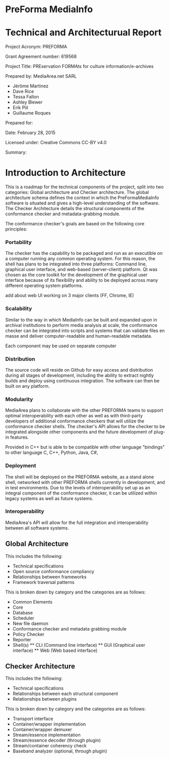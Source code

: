 # PreForma MediaInfo
# Technical and Architecturual Report

Project Acronym: PREFORMA

Grant Agreement number: 619568

Project Title: PREservation FORMAts for culture information/e-archives

Prepared by: MediaArea.net SARL

  - Jérôme Martinez
  - Dave Rice
  - Tessa Fallon
  - Ashley Blewer
  - Erik Piil
  - Guillaume Roques

Prepared for:

Date: February 28, 2015

Licensed under: Creative Commons CC-BY v4.0

Summary: 

<!-- toc -->

# Introduction to Architecture

This is a roadmap for the technical components of the project, split into two categories: Global architecture and Checker architecture. The global architecture schema defines the context in which the PreFormaMediaInfo software is situated and gives a high-level understanding of the software. The Checker Architecture details the structural components of the conformance checker and metadata-grabbing module.

The conformance checker's goals are based on the following core principles:

### Portability

The checker has the capability to be packaged and run as an executible on a computer running any common operating system. For this reason, the shell has plans to be integrated into three platforms: Command line, graphical user interface, and web-based (server-client) platform. Qt was chosen as the core toolkit for the development of the graphical user interface because of its flexibility and ability to be deployed across many different operating system platforms.

add about web UI working on 3 major clients (FF, Chrome, IE)

### Scalability

Similar to the way in which MediaInfo can be built and expanded upon in archival institutions to perform media analysis at scale, the conformance checker can be integrated into scripts and systems that can validate files en masse and deliver computer-readable and human-readable metadata.

Each component may be used on separate computer

### Distribution

The source code will reside on Github for easy access and distribution during all stages of development, including the ability to extract nightly builds and deploy using continuous integration. The software can then be built on any platform.

### Modularity

MediaArea plans to collaborate with the other PREFORMA teams to support optimal interoperability with each other as well as with third-party developers of additional conformance checkers that will utilize the conformance checker shells. The checker's API allows for the checker to be integrated alongside other components and the future development of plug-in features.

Provided in C++ but is able to be compatible with other language
"bindings" to other language
C, C++, Python, Java, C#, 

### Deployment

The shell will be deployed on the PREFORMA website, as a stand alone shell, networked with other PREFORMA shells currently in development, and in test environments. Due to the levels of interoperability set up as an integral component of the conformance checker, it can be utilized within legacy systems as well as future systems.

### Interoperability

MediaArea's API will allow for the full integration and interoperability between all software systems.


## Global Architecture

This includes the following:

* Technical specifications
* Open source conformance compliancy
* Relationships between frameworks
* Framework traversal patterns

This is broken down by category and the categories are as follows:

* Common Elements
* Core
* Database
* Scheduler
* New file daemon
* Conformance checker and metadata grabbing module
* Policy Checker
* Reporter
* Shell(s)
** CLI (Command line interface)
** GUI (Graphical user interface)
** Web (Web based interface)

## Checker Architecture

This includes the following:

* Technical specifications
* Relationships between each structural component
* Relationships between plugins

This is broken down by category and the categories are as follows:

* Transport interface
* Container/wrapper implementation
* Container/wrapper demuxer
* Stream/essence implementation
* Stream/essence decoder (through plugin)
* Stream/container coherency check
* Baseband analyzer (optional, through plugin)
